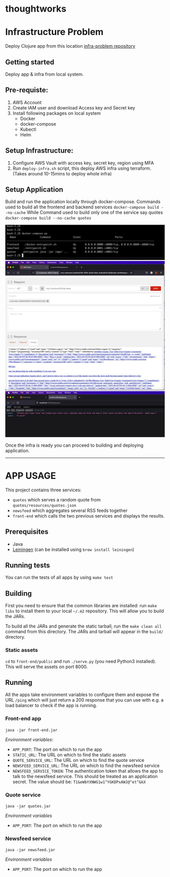 # thoughtworks

# Infrastructure Problem

Deploy Clojure app from this location [infra-problem repository](https://github.com/ThoughtWorksInc/infra-problem)

## Getting started

Deploy app & infra from local system.

## **Pre-requiste:**

1. AWS Account
2. Create IAM user and download Access key and Secret key
4. Install following packages on local system
    - Docker
    - docker-compose
    - Kubectl
    - Helm

## **Setup Infrastructure:**

1. Configure AWS Vault with access key, secret key, region using MFA
2. Run `deploy-infra.sh` script, this deploy AWS infra using terraform. (Takes around 10-15mins to deploy whole infra)

## **Setup Application**

Build and run the application locally through docker-compose. 
Commands used to build all the frontend and backend services `docker-compose build --no-cache`
While Command used to build only one of the service say quotes `docker-compose build --no-cache quotes`

![Running Services](diagrams/servicesRunning.png)
![News Feed](diagrams/NewsFeedResponse.png)
![Quotes](diagrams/Quotes.png)

Once the infra is ready you can proceed to building and deploying application.

----
# APP USAGE

This project contains three services:

* `quotes` which serves a random quote from `quotes/resources/quotes.json`
* `newsfeed` which aggregates several RSS feeds together
* `front-end` which calls the two previous services and displays the results.

## Prerequisites

* Java
* [Leiningen](http://leiningen.org/) (can be installed using `brew install leiningen`)

## Running tests

You can run the tests of all apps by using `make test`

## Building

First you need to ensure that the common libraries are installed: run `make libs` to install them to your local `~/.m2` repository. This will allow you to build the JARs.

To build all the JARs and generate the static tarball, run the `make clean all` command from this directory. The JARs and tarball will appear in the `build/` directory.

### Static assets

`cd` to `front-end/public` and run `./serve.py` (you need Python3 installed). This will serve the assets on port 8000.

## Running

All the apps take environment variables to configure them and expose the URL `/ping` which will just return a 200 response that you can use with e.g. a load balancer to check if the app is running.

### Front-end app

`java -jar front-end.jar`

*Environment variables*:

* `APP_PORT`: The port on which to run the app
* `STATIC_URL`: The URL on which to find the static assets
* `QUOTE_SERVICE_URL`: The URL on which to find the quote service
* `NEWSFEED_SERVICE_URL`: The URL on which to find the newsfeed service
* `NEWSFEED_SERVICE_TOKEN`: The authentication token that allows the app to talk to the newsfeed service. This should be treated as an application secret. The value should be: `T1&eWbYXNWG1w1^YGKDPxAWJ@^et^&kX`

### Quote service

`java -jar quotes.jar`

*Environment variables*

* `APP_PORT`: The port on which to run the app

### Newsfeed service

`java -jar newsfeed.jar`

*Environment variables*

* `APP_PORT`: The port on which to run the app


